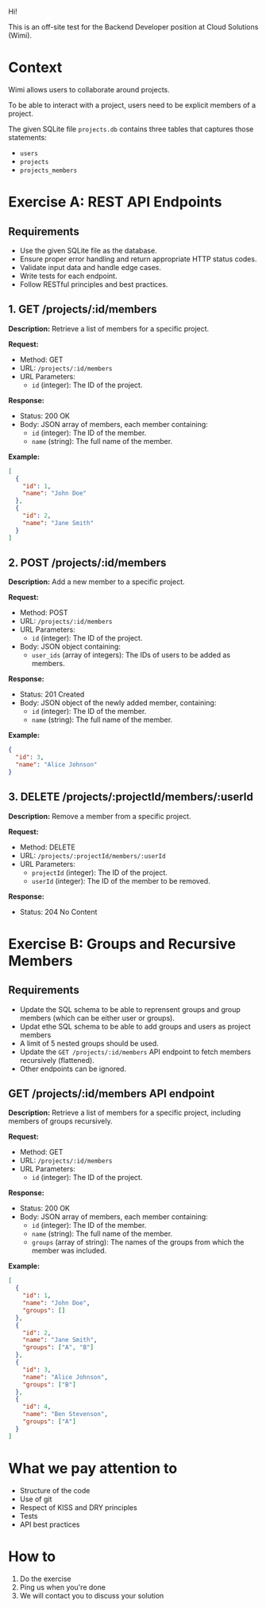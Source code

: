 Hi!

This is an off-site test for the Backend Developer position at Cloud Solutions (Wimi).

# Context

Wimi allows users to collaborate around projects.

To be able to interact with a project, users need to be explicit members of a project.

The given SQLite file `projects.db` contains three tables that captures those statements:

- `users`
- `projects`
- `projects_members`

# Exercise A: REST API Endpoints

## Requirements

- Use the given SQLite file as the database.
- Ensure proper error handling and return appropriate HTTP status codes.
- Validate input data and handle edge cases.
- Write tests for each endpoint.
- Follow RESTful principles and best practices.

## 1. GET /projects/:id/members

**Description:**
Retrieve a list of members for a specific project.

**Request:**

- Method: GET
- URL: `/projects/:id/members`
- URL Parameters:
  - `id` (integer): The ID of the project.

**Response:**

- Status: 200 OK
- Body: JSON array of members, each member containing:
  - `id` (integer): The ID of the member.
  - `name` (string): The full name of the member.

**Example:**

```json
[
  {
    "id": 1,
    "name": "John Doe"
  },
  {
    "id": 2,
    "name": "Jane Smith"
  }
]
```

## 2. POST /projects/:id/members

**Description:**
Add a new member to a specific project.

**Request:**

- Method: POST
- URL: `/projects/:id/members`
- URL Parameters:
  - `id` (integer): The ID of the project.
- Body: JSON object containing:
  - `user_ids` (array of integers): The IDs of users to be added as members.

**Response:**

- Status: 201 Created
- Body: JSON object of the newly added member, containing:
  - `id` (integer): The ID of the member.
  - `name` (string): The full name of the member.

**Example:**

```json
{
  "id": 3,
  "name": "Alice Johnson"
}
```

## 3. DELETE /projects/:projectId/members/:userId

**Description:**
Remove a member from a specific project.

**Request:**

- Method: DELETE
- URL: `/projects/:projectId/members/:userId`
- URL Parameters:
  - `projectId` (integer): The ID of the project.
  - `userId` (integer): The ID of the member to be removed.

**Response:**

- Status: 204 No Content

# Exercise B: Groups and Recursive Members

## Requirements

- Update the SQL schema to be able to reprensent groups and group members (which can be either user or groups).
- Updat ethe SQL schema to be able to add groups and users as project members
- A limit of 5 nested groups should be used.
- Update the `GET /projects/:id/members` API endpoint to fetch members recursively (flattened).
- Other endpoints can be ignored.

## GET /projects/:id/members API endpoint

**Description:**
Retrieve a list of members for a specific project, including members of groups recursively.

**Request:**

- Method: GET
- URL: `/projects/:id/members`
- URL Parameters:
  - `id` (integer): The ID of the project.

**Response:**

- Status: 200 OK
- Body: JSON array of members, each member containing:
  - `id` (integer): The ID of the member.
  - `name` (string): The full name of the member.
  - `groups` (array of string): The names of the groups from which the member was included.

**Example:**

```json
[
  {
    "id": 1,
    "name": "John Doe",
    "groups": []
  },
  {
    "id": 2,
    "name": "Jane Smith",
    "groups": ["A", "B"]
  },
  {
    "id": 3,
    "name": "Alice Johnson",
    "groups": ["B"]
  },
  {
    "id": 4,
    "name": "Ben Stevenson",
    "groups": ["A"]
  }
]
```

# What we pay attention to

- Structure of the code
- Use of git
- Respect of KISS and DRY principles
- Tests
- API best practices

# How to

1. Do the exercise
2. Ping us when you're done
3. We will contact you to discuss your solution
